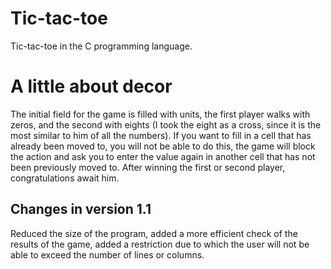 # Tic-tac-toe
Tic-tac-toe in the C programming language.

# A little about decor
The initial field for the game is filled with units, the first player walks with zeros, and the second with eights (I took the eight as a cross, since it is the most similar to him of all the numbers).
If you want to fill in a cell that has already been moved to, you will not be able to do this, the game will block the action and ask you to enter the value again in another cell that has not been previously moved to.
After winning the first or second player, congratulations await him.

## Changes in version 1.1
Reduced the size of the program, added a more efficient check of the results of the game, added a restriction due to which the user will not be able to exceed the number of lines or columns.

